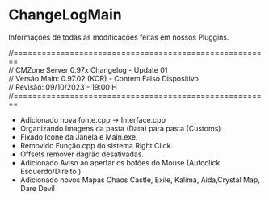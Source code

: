 # ChangeLogMain
Informações de todas as modificações feitas em nossos Pluggins.

//======================================================= <br />
//	CMZone Server 0.97x Changelog - Update 01<br />
//	Versão Main: 0.97.02 (KOR) - Contem Falso Dispositivo <br />
//	Revisão: 09/10/2023 - 19:00 H <br />
//=======================================================<br />


- Adicionado nova fonte.cpp -> Interface.cpp 
- Organizando Imagens da pasta (Data) para pasta (Customs)
- Fixado Icone da Janela e Main.exe.
- Removido Função.cpp do sistema Right Click.
- Offsets remover dagrão desativadas.
- Adicionado Aviso ao apertar os botões do Mouse (Autoclick Esquerdo/Direito )
- Adicionado novos Mapas Chaos Castle, Exile, Kalima, Aida,Crystal Map, Dare Devil
